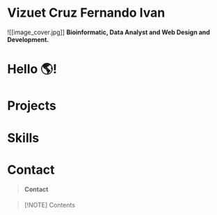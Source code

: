 # Vizuet Cruz Fernando Ivan
![[image_cover.jpg]]
**Bioinformatic, Data Analyst and Web Design and Development.**
# Hello 🌎!


# Projects

# Skills

# Contact

>  ####  Contact
>


> [!NOTE] Contents
